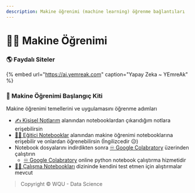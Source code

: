```yaml
---
description: Makine öğrenimi (machine learning) öğrenme bağlantıları
---
```


# 👩‍🏫 Makine Öğrenimi

### 🌎 Faydalı Siteler

{% embed url="https://ai.yemreak.com" caption="Yapay Zeka ~ YEmreAk" %}

### 🧰 Makine Öğrenimi Başlangıç Kiti

Makine öğrenimi temellerini ve uygulamasını öğrenme adımları

* [✍ Kişisel Notlarım](https://ai.yemreak.com/0.2-machine-learninig-notebooks/0-kisisel-notlarim) alanından notebooklardan çıkarıdığım notlara erişebilirsin
* [👨‍🏫 Eğitici Notebooklar](https://ai.yemreak.com/0.2-machine-learninig-notebooks/1-egitici-notebooklar) alanından makine öğrenimi notebooklarına erişebilir ve onlardan öğrenebilirsin \(İngilizcedir 😥\)
* Notebook dosyalarını indirdikten sonra [♾ Google Colabratory](https://colab.research.google.com/) üzerinden çalıştırın
  * [♾ Google Colabratory](https://colab.research.google.com/) online python notebook çalıştırma hizmetidir
* [👨‍💻 Çalışma Notebookları](https://ai.yemreak.com/0.2-machine-learninig-notebooks/2-calisma-notebooklari) dizininde kendini test etmen için alıştırmalar mevcut

> Copyright © WQU - Data Science

